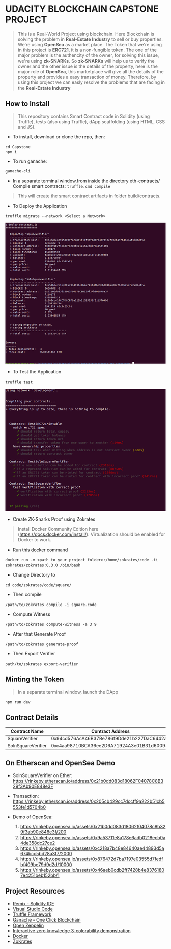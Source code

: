 # UDACITY BLOCKCHAIN CAPSTONE PROJECT
> This is a Real-World Project using blockchain. Here Blockchain is solving the problem in **Real-Estate Industry** to sell or buy properties. We're using **OpenSea** as a market place.
> The Token that we're using in this project is **ERC721**, it is a non-fungible token. The one of the major problem is the authencity of the owner, for solving this issue, we're using
> **zk-SNARKs**. So **zk-SNARKs** will help us to verify the owner and the other issue is the details of the property, here is the major role of **OpenSea**, this marketplace will give 
> all the details of the property and provides a easy transaction of money. Therefore, by using this project we can easly resolve the problems that are facing in the **Real-Estate Industry**

## How to Install
  > This repository contains Smart Contract code in Solidity (using Truffle), tests (also using Truffle), dApp scaffolding (using HTML, CSS and JS).
  - To install, download or clone the repo, then:
   ```
  cd Capstone
  npm i
  ```
  - To run ganache:
  ```
  ganache-cli
  ```
  - In a separate terminal window,from inside the directory eth-contracts/ Compile smart contracts:
  `truffle.cmd compile`
  > This will create the smart contract artifacts in folder build\contracts.
  - To Deploy the Application

  `truffle migrate --network <Select a Network>`
  
  ![CapstoneMigration](https://github.com/Sreesankar-G-Warrier/BlockchainProjects/blob/master/Capstone/CapstoneMigration.png)
  
  - To Test the Application

  `truffle test`
  
  ![CapstoneTest](https://github.com/Sreesankar-G-Warrier/BlockchainProjects/blob/master/Capstone/Capstone%20Test.png)
  
  - Create ZK-Snarks Proof using Zokrates
  > Install Docker Community Edition here (https://docs.docker.com/install/). Virtualization should be enabled for Docker to work. 
  - Run this docker command

  `docker run -v <path to your project folder>:/home/zokrates/code -ti zokrates/zokrates:0.3.0 /bin/bash`
  - Change Directory to

  `cd code/zokrates/code/square/`
  - Then compile

  `/path/to/zokrates compile -i square.code`
  - Compute Witness

  `/path/to/zokrates compute-witness -a 3 9`
  - After that Generate Proof

  `/path/to/zokrates generate-proof`
  - Then Export Verifier

  `path/to/zokrates export-verifier`

  ## Minting the Token
  > In a separate terminal window, launch the DApp

  `npm run dev`
## Contract Details

| Contract Name      |              Contract Address              |
| ------------------ | ------------------------------------------ |
| SquareVerifier     | 0x94cd576AcA46B37Be786f9Dde21b227DaC6442ac |
| SolnSquareVerifier | 0xc4aa98710BCA36ee2D6A71924A3e01B31d60095f |

## On Etherscan and OpenSea Demo
  - SolnSquareVerifier on Ether: https://rinkeby.etherscan.io/address/0x21b0dd083d18062F04078C8B329f3Ab90E848e3F
  
  - Transaction: https://rinkeby.etherscan.io/address/0x205cb429cc7dccff9a222b51cb5553fe1d5704b0
  
  - Demo of OpenSea: 
  
    1. https://rinkeby.opensea.io/assets/0x21b0dd083d18062f04078c8b329f3ab90e848e3f/200              
    2. https://rinkeby.opensea.io/assets/0x9a53711e8a178e6adb0218ecb0a4de358dc27ce2
    3. https://rinkeby.opensea.io/assets/0xc218a7b48e84640ae44893d5a674bcc5bd28a3f7/2000             
    4. https://rinkeby.opensea.io/assets/0x876472d7ba7197e03555d7fedfbf409be79d9d2d/10000              
    5. https://rinkeby.opensea.io/assets/0x46aeb0cdb2ff7428b4e83761807e4251beb152bb/1
  
## Project Resources

* [Remix - Solidity IDE](https://remix.ethereum.org/)
* [Visual Studio Code](https://code.visualstudio.com/)
* [Truffle Framework](https://truffleframework.com/)
* [Ganache - One Click Blockchain](https://truffleframework.com/ganache)
* [Open Zeppelin ](https://openzeppelin.org/)
* [Interactive zero knowledge 3-colorability demonstration](http://web.mit.edu/~ezyang/Public/graph/svg.html)
* [Docker](https://docs.docker.com/install/)
* [ZoKrates](https://github.com/Zokrates/ZoKrates)
